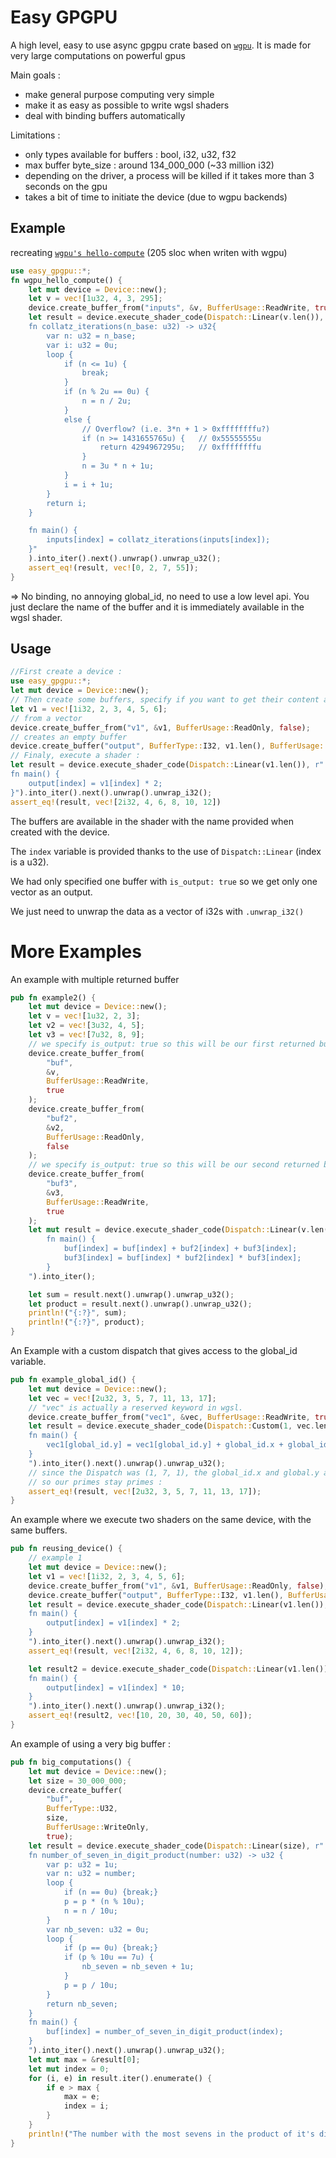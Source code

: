 # Easy GPGPU
A high level, easy to use async gpgpu crate based on [`wgpu`](https://github.com/gfx-rs/wgpu).
It is made for very large computations on powerful gpus

Main goals :

- make general purpose computing very simple
- make it as easy as possible to write wgsl shaders
- deal with binding buffers automatically

Limitations :

- only types available for buffers : bool, i32, u32, f32
- max buffer byte_size : around 134_000_000 (~33 million i32)
- depending on the driver, a process will be killed if it takes more than 3 seconds on the gpu
- takes a bit of time to initiate the device (due to wgpu backends)

## Example 

recreating [`wgpu's hello-compute`](https://github.com/gfx-rs/wgpu/tree/v0.12/wgpu/examples/hello-compute) (205 sloc when writen with wgpu)

```rust
use easy_gpgpu::*;
fn wgpu_hello_compute() {
    let mut device = Device::new();
    let v = vec![1u32, 4, 3, 295];
    device.create_buffer_from("inputs", &v, BufferUsage::ReadWrite, true);
    let result = device.execute_shader_code(Dispatch::Linear(v.len()), r"
    fn collatz_iterations(n_base: u32) -> u32{
        var n: u32 = n_base;
        var i: u32 = 0u;
        loop {
            if (n <= 1u) {
                break;
            }
            if (n % 2u == 0u) {
                n = n / 2u;
            }
            else {
                // Overflow? (i.e. 3*n + 1 > 0xffffffffu?)
                if (n >= 1431655765u) {   // 0x55555555u
                    return 4294967295u;   // 0xffffffffu
                }
                n = 3u * n + 1u;
            }
            i = i + 1u;
        }
        return i;
    }

    fn main() {
        inputs[index] = collatz_iterations(inputs[index]);
    }"
    ).into_iter().next().unwrap().unwrap_u32();
    assert_eq!(result, vec![0, 2, 7, 55]);
}
```
=> No binding, no annoying global_id, no need to use a low level api.
You just declare the name of the buffer and it is immediately available in the wgsl shader.

## Usage 
```rust
//First create a device :
use easy_gpgpu::*;
let mut device = Device::new();
// Then create some buffers, specify if you want to get their content after the execution :
let v1 = vec![1i32, 2, 3, 4, 5, 6];
// from a vector
device.create_buffer_from("v1", &v1, BufferUsage::ReadOnly, false);
// creates an empty buffer
device.create_buffer("output", BufferType::I32, v1.len(), BufferUsage::WriteOnly, true);
// Finaly, execute a shader :
let result = device.execute_shader_code(Dispatch::Linear(v1.len()), r"
fn main() {
    output[index] = v1[index] * 2;
}").into_iter().next().unwrap().unwrap_i32();
assert_eq!(result, vec![2i32, 4, 6, 8, 10, 12])
```
The buffers are available in the shader with the name provided when created with the device.

The `index` variable is provided thanks to the use of `Dispatch::Linear` (index is a u32).

We had only specified one buffer with `is_output: true` so we get only one vector as an output.

We just need to unwrap the data as a vector of i32s with `.unwrap_i32()`

# More Examples

An example with multiple returned buffer
```rust
pub fn example2() {
    let mut device = Device::new();
    let v = vec![1u32, 2, 3];
    let v2 = vec![3u32, 4, 5];
    let v3 = vec![7u32, 8, 9];
    // we specify is_output: true so this will be our first returned buffer
    device.create_buffer_from(
        "buf",
        &v,
        BufferUsage::ReadWrite,
        true
    );
    device.create_buffer_from(
        "buf2",
        &v2,
        BufferUsage::ReadOnly,
        false
    );
    // we specify is_output: true so this will be our second returned buffer
    device.create_buffer_from(
        "buf3",
        &v3,
        BufferUsage::ReadWrite,
        true
    );
    let mut result = device.execute_shader_code(Dispatch::Linear(v.len()), r"
        fn main() {
            buf[index] = buf[index] + buf2[index] + buf3[index];
            buf3[index] = buf[index] * buf2[index] * buf3[index];
        }
    ").into_iter();

    let sum = result.next().unwrap().unwrap_u32();
    let product = result.next().unwrap().unwrap_u32();
    println!("{:?}", sum);
    println!("{:?}", product);
}
```

An Example with a custom dispatch that gives access to the global_id variable.

```rust
pub fn example_global_id() {
    let mut device = Device::new();
    let vec = vec![2u32, 3, 5, 7, 11, 13, 17];
    // "vec" is actually a reserved keyword in wgsl.
    device.create_buffer_from("vec1", &vec, BufferUsage::ReadWrite, true);
    let result = device.execute_shader_code(Dispatch::Custom(1, vec.len() as u32, 1), r"
    fn main() {
        vec1[global_id.y] = vec1[global_id.y] + global_id.x + global_id.z;
    }
    ").into_iter().next().unwrap().unwrap_u32();
    // since the Dispatch was (1, 7, 1), the global_id.x and global.y are always 0
    // so our primes stay primes :
    assert_eq!(result, vec![2u32, 3, 5, 7, 11, 13, 17]);
}
```

An example where we execute two shaders on the same device, with the same buffers.

```rust
pub fn reusing_device() {
    // example 1
    let mut device = Device::new();
    let v1 = vec![1i32, 2, 3, 4, 5, 6];
    device.create_buffer_from("v1", &v1, BufferUsage::ReadOnly, false);
    device.create_buffer("output", BufferType::I32, v1.len(), BufferUsage::WriteOnly, true);
    let result = device.execute_shader_code(Dispatch::Linear(v1.len()), r"
    fn main() {
        output[index] = v1[index] * 2;
    }
    ").into_iter().next().unwrap().unwrap_i32();
    assert_eq!(result, vec![2i32, 4, 6, 8, 10, 12]);

    let result2 = device.execute_shader_code(Dispatch::Linear(v1.len()), r"
    fn main() {
        output[index] = v1[index] * 10;
    }
    ").into_iter().next().unwrap().unwrap_i32();
    assert_eq!(result2, vec![10, 20, 30, 40, 50, 60]);
}
```

An example of using a very big buffer :

```rust
pub fn big_computations() {
    let mut device = Device::new();
    let size = 30_000_000;
    device.create_buffer(
        "buf",
        BufferType::U32,
        size,
        BufferUsage::WriteOnly,
        true);
    let result = device.execute_shader_code(Dispatch::Linear(size), r"
    fn number_of_seven_in_digit_product(number: u32) -> u32 {
        var p: u32 = 1u;
        var n: u32 = number;
        loop {
            if (n == 0u) {break;}
            p = p * (n % 10u);
            n = n / 10u;
        }
        var nb_seven: u32 = 0u;
        loop {
            if (p == 0u) {break;}
            if (p % 10u == 7u) {
                nb_seven = nb_seven + 1u;
            }
            p = p / 10u;
        }
        return nb_seven;
    }
    fn main() {
        buf[index] = number_of_seven_in_digit_product(index);
    }
    ").into_iter().next().unwrap().unwrap_u32();
    let mut max = &result[0];
    let mut index = 0;
    for (i, e) in result.iter().enumerate() {
        if e > max {
            max = e;
            index = i;
        }
    }
    println!("The number with the most sevens in the product of it's digits (below {size}) is {}", index);
}
```